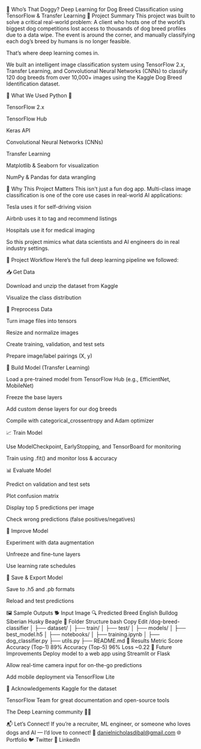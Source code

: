 🐶 Who’s That Doggy?
Deep Learning for Dog Breed Classification using TensorFlow & Transfer Learning
📘 Project Summary
This project was built to solve a critical real-world problem:
A client who hosts one of the world’s biggest dog competitions lost access to thousands of dog breed profiles due to a data wipe. The event is around the corner, and manually classifying each dog’s breed by humans is no longer feasible.

That’s where deep learning comes in.

We built an intelligent image classification system using TensorFlow 2.x, Transfer Learning, and Convolutional Neural Networks (CNNs) to classify 120 dog breeds from over 10,000+ images using the Kaggle Dog Breed Identification dataset.

🚀 What We Used
Python 🐍

TensorFlow 2.x

TensorFlow Hub

Keras API

Convolutional Neural Networks (CNNs)

Transfer Learning

Matplotlib & Seaborn for visualization

NumPy & Pandas for data wrangling

🧠 Why This Project Matters
This isn't just a fun dog app. Multi-class image classification is one of the core use cases in real-world AI applications:

Tesla uses it for self-driving vision

Airbnb uses it to tag and recommend listings

Hospitals use it for medical imaging

So this project mimics what data scientists and AI engineers do in real industry settings.

🔁 Project Workflow
Here’s the full deep learning pipeline we followed:

📥 Get Data

Download and unzip the dataset from Kaggle

Visualize the class distribution

🔧 Preprocess Data

Turn image files into tensors

Resize and normalize images

Create training, validation, and test sets

Prepare image/label pairings (X, y)

🧠 Build Model (Transfer Learning)

Load a pre-trained model from TensorFlow Hub (e.g., EfficientNet, MobileNet)

Freeze the base layers

Add custom dense layers for our dog breeds

Compile with categorical_crossentropy and Adam optimizer

📈 Train Model

Use ModelCheckpoint, EarlyStopping, and TensorBoard for monitoring

Train using .fit() and monitor loss & accuracy

📊 Evaluate Model

Predict on validation and test sets

Plot confusion matrix

Display top 5 predictions per image

Check wrong predictions (false positives/negatives)

🔁 Improve Model

Experiment with data augmentation

Unfreeze and fine-tune layers

Use learning rate schedules

💾 Save & Export Model

Save to .h5 and .pb formats

Reload and test predictions

🖼 Sample Outputs
🐕 Input Image	🔍 Predicted Breed
English Bulldog
Siberian Husky
Beagle
📁 Folder Structure
bash
Copy
Edit
/dog-breed-classifier
│
├── dataset/
│   ├── train/
│   ├── test/
│
├── models/
│   ├── best_model.h5
│
├── notebooks/
│   ├── training.ipynb
│
├── dog_classifier.py
├── utils.py
├── README.md
🧪 Results
Metric	Score
Accuracy (Top-1)	89%
Accuracy (Top-5)	96%
Loss	~0.22
🔮 Future Improvements
Deploy model to a web app using Streamlit or Flask

Allow real-time camera input for on-the-go predictions

Add mobile deployment via TensorFlow Lite

🙌 Acknowledgements
Kaggle for the dataset

TensorFlow Team for great documentation and open-source tools

The Deep Learning community 🧠💙

📬 Let’s Connect!
If you’re a recruiter, ML engineer, or someone who loves dogs and AI — I’d love to connect!
📩 danielnicholasdibal@gmail.com
🌐 Portfolio
🐦 Twitter
💼 LinkedIn

